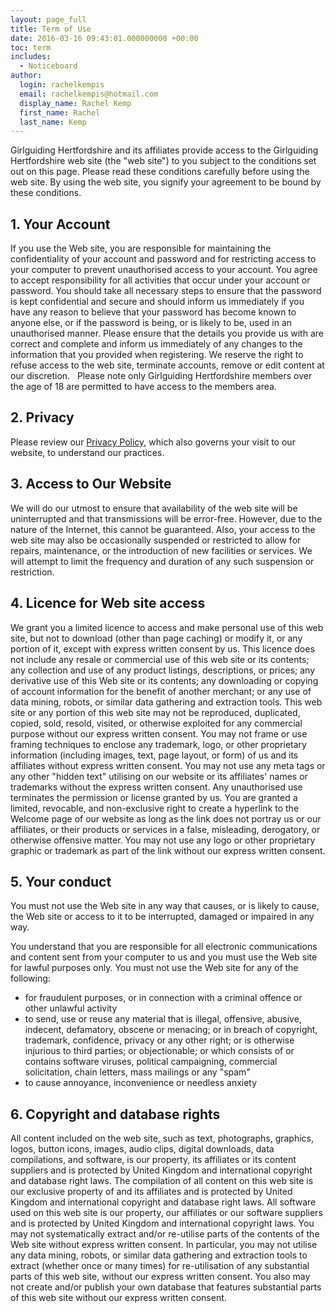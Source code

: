 ```yaml
---
layout: page_full
title: Term of Use
date: 2016-03-16 09:43:01.000000000 +00:00
toc: term
includes:
  - Noticeboard
author:
  login: rachelkempis
  email: rachelkempis@hotmail.com
  display_name: Rachel Kemp
  first_name: Rachel
  last_name: Kemp
---
```


Girlguiding Hertfordshire and its affiliates provide access to the Girlguiding Hertfordshire web site (the "web site") to you subject to the conditions set out on this page. Please read these conditions carefully before using the web site. By using the web site, you signify your agreement to be bound by these conditions.

## 1. Your Account

If you use the Web site, you are responsible for maintaining the confidentiality of your account and password and for restricting access to your computer to prevent unauthorised access to your account. You agree to accept responsibility for all activities that occur under your account or password. You should take all necessary steps to ensure that the password is kept confidential and secure and should inform us immediately if you have any reason to believe that your password has become known to anyone else, or if the password is being, or is likely to be, used in an unauthorised manner. Please ensure that the details you provide us with are correct and complete and inform us immediately of any changes to the information that you provided when registering. We reserve the right to refuse access to the web site, terminate accounts, remove or edit content at our discretion.   Please note only Girlguiding Hertfordshire members over the age of 18 are permitted to have access to the members area.

## 2. Privacy

Please review our [Privacy Policy](/privacy-policy/), which also governs your visit to our website, to understand our practices.

## 3. Access to Our Website

We will do our utmost to ensure that availability of the web site will be uninterrupted and that transmissions will be error-free. However, due to the nature of the Internet, this cannot be guaranteed. Also, your access to the web site may also be occasionally suspended or restricted to allow for repairs, maintenance, or the introduction of new facilities or services. We will attempt to limit the frequency and duration of any such suspension or restriction.

## 4. Licence for Web site access

We grant you a limited licence to access and make personal use of this web site, but not to download (other than page caching) or modify it, or any portion of it, except with express written consent by us. This licence does not include any resale or commercial use of this web site or its contents; any collection and use of any product listings, descriptions, or prices; any derivative use of this Web site or its contents; any downloading or copying of account information for the benefit of another merchant; or any use of data mining, robots, or similar data gathering and extraction tools. This web site or any portion of this web site may not be reproduced, duplicated, copied, sold, resold, visited, or otherwise exploited for any commercial purpose without our express written consent. You may not frame or use framing techniques to enclose any trademark, logo, or other proprietary information (including images, text, page layout, or form) of us and its affiliates without express written consent. You may not use any meta tags or any other "hidden text" utilising on our website or its affiliates' names or trademarks without the express written consent. Any unauthorised use terminates the permission or license granted by us.
You are granted a limited, revocable, and non-exclusive right to create a hyperlink to the Welcome page of our website as long as the link does not portray us or our affiliates, or their products or services in a false, misleading, derogatory, or otherwise offensive matter. You may not use any logo or other proprietary graphic or trademark as part of the link without our express written consent.

## 5. Your conduct
You must not use the Web site in any way that causes, or is likely to cause, the Web site or access to it to be interrupted, damaged or impaired in any way.

You understand that you are responsible for all electronic communications and content sent from your computer to us and you must use the Web site for lawful purposes only. You must not use the Web site for any of the following:
<ul>
 	<li>for fraudulent purposes, or in connection with a criminal offence or other unlawful activity</li>
 	<li>to send, use or reuse any material that is illegal, offensive, abusive, indecent, defamatory, obscene or menacing; or in breach of copyright, trademark, confidence, privacy or any other right; or is otherwise injurious to third parties; or objectionable; or which consists of or contains software viruses, political campaigning, commercial solicitation, chain letters, mass mailings or any "spam"</li>
 	<li>to cause annoyance, inconvenience or needless anxiety</li>
</ul>

## 6. Copyright and database rights
All content included on the web site, such as text, photographs, graphics, logos, button icons, images, audio clips, digital downloads, data compilations, and software, is our property, its affiliates or its content suppliers and is protected by United Kingdom and international copyright and database right laws. The compilation of all content on this web site is our exclusive property of and its affiliates and is protected by United Kingdom and international copyright and database right laws. All software used on this web site is our property, our affiliates or our software suppliers and is protected by United Kingdom and international copyright laws. You may not systematically extract and/or re-utilise parts of the contents of the Web site without express written consent. In particular, you may not utilise any data mining, robots, or similar data gathering and extraction tools to extract (whether once or many times) for re-utilisation of any substantial parts of this web site, without our express written consent. You also may not create and/or publish your own database that features substantial parts of this web site without our express written consent.